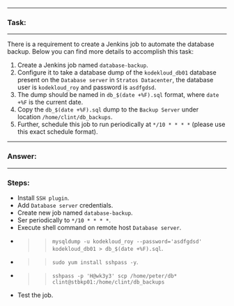
---
### Task:
---
There is a requirement to create a Jenkins job to automate the database backup. Below you can find more details to accomplish this task:
1. Create a Jenkins job named `database-backup`.  
2. Configure it to take a database dump of the `kodekloud_db01` database present on the `Database server` in `Stratos Datacenter`, the database user is `kodekloud_roy` and password is `asdfgdsd`.  
3. The dump should be named in `db_$(date +%F).sql` format, where `date +%F` is the current date.
4. Copy the `db_$(date +%F).sql` dump to the `Backup Server` under location `/home/clint/db_backups`.  
5. Further, schedule this job to run periodically at `*/10 * * * *` (please use this exact schedule format).

---
### Answer:
---
### Steps:
 -  Install `SSH plugin`.
 -  Add `Database server` credentials.
 -  Create new job named `database-backup`.
 -  Ser periodically to `*/10 * * * *`.
 -  Execute shell command on remote host `Database server`.
 -  >> `mysqldump -u kodekloud_roy --password='asdfgdsd'  kodekloud_db01 > db_$(date +%F).sql`.
 - >> `sudo yum install sshpass -y`.
 -  >> `sshpass -p 'H@wk3y3' scp /home/peter/db* clint@stbkp01:/home/clint/db_backups `
 -  Test the job.